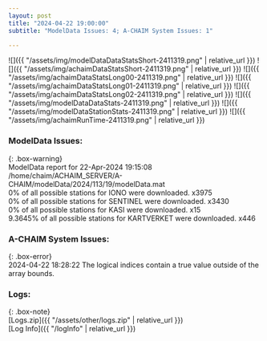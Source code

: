 ```yaml
---
layout: post
title: "2024-04-22 19:00:00"
subtitle: "ModelData Issues: 4; A-CHAIM System Issues: 1"

---
```


![]({{ "/assets/img/modelDataDataStatsShort-2411319.png" | relative_url }})
![]({{ "/assets/img/achaimDataStatsShort-2411319.png" | relative_url }})
![]({{ "/assets/img/achaimDataStatsLong00-2411319.png" | relative_url }})
![]({{ "/assets/img/achaimDataStatsLong01-2411319.png" | relative_url }})
![]({{ "/assets/img/achaimDataStatsLong02-2411319.png" | relative_url }})
![]({{ "/assets/img/modelDataDataStats-2411319.png" | relative_url }})
![]({{ "/assets/img/modelDataStationStats-2411319.png" | relative_url }})
![]({{ "/assets/img/achaimRunTime-2411319.png" | relative_url }})


### ModelData Issues:  
  
{: .box-warning}  
 ModelData report for 22-Apr-2024 19:15:08   
 /home/chaim/ACHAIM_SERVER/A-CHAIM/modelData/2024/113/19/modelData.mat   
 0% of all possible stations for IONO were downloaded. x3975   
 0% of all possible stations for SENTINEL were downloaded. x3430   
 0% of all possible stations for KASI were downloaded. x15   
 9.3645% of all possible stations for KARTVERKET were downloaded. x446   
  
### A-CHAIM System Issues:  
  
{: .box-error}  
2024-04-22 18:28:22 The logical indices contain a true value outside of the array bounds.  

### Logs:  
  
{: .box-note}  
[Logs.zip]({{ "/assets/other/logs.zip" | relative_url }})  
[Log Info]({{ "/logInfo" | relative_url }})  
